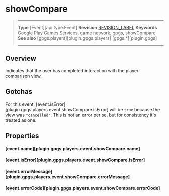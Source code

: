 # showCompare

> --------------------- ------------------------------------------------------------------------------------------
> __Type__              [Event][api.type.Event]
> __Revision__          [REVISION_LABEL](REVISION_URL)
> __Keywords__          Google Play Games Services, game network, gpgs, showCompare
> __See also__          [gpgs.players][plugin.gpgs.players]
>                       [gpgs.*][plugin.gpgs]
> --------------------- ------------------------------------------------------------------------------------------

## Overview

Indicates that the user has completed interaction with the player comparison view.

## Gotchas

For this event, [event.isError][plugin.gpgs.players.event.showCompare.isError] will be `true` because the view was `"cancelled"`. This is not an error per se, but for consistency it's treated as one.

## Properties

#### [event.name][plugin.gpgs.players.event.showCompare.name]

#### [event.isError][plugin.gpgs.players.event.showCompare.isError]

#### [event.errorMessage][plugin.gpgs.players.event.showCompare.errorMessage]

#### [event.errorCode][plugin.gpgs.players.event.showCompare.errorCode]